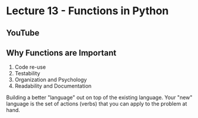 # Lecture 13 - Functions in Python

## YouTube


## Why Functions are Important

1. Code re-use
2. Testability
3. Organization and Psychology
4. Readability and Documentation

Building a better "language" out on top of the existing language.
Your "new" language is the set of actions (verbs) that you can
apply to the problem at hand.


